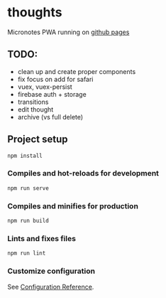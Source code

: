 # thoughts

Micronotes PWA running on [github pages](https://wwww.elblan.github.io/thoughts)

## TODO:

- clean up and create proper components
- fix focus on add for safari
- vuex, vuex-persist
- firebase auth + storage
- transitions
- edit thought
- archive (vs full delete)

## Project setup

```
npm install
```

### Compiles and hot-reloads for development

```
npm run serve
```

### Compiles and minifies for production

```
npm run build
```

### Lints and fixes files

```
npm run lint
```

### Customize configuration

See [Configuration Reference](https://cli.vuejs.org/config/).
